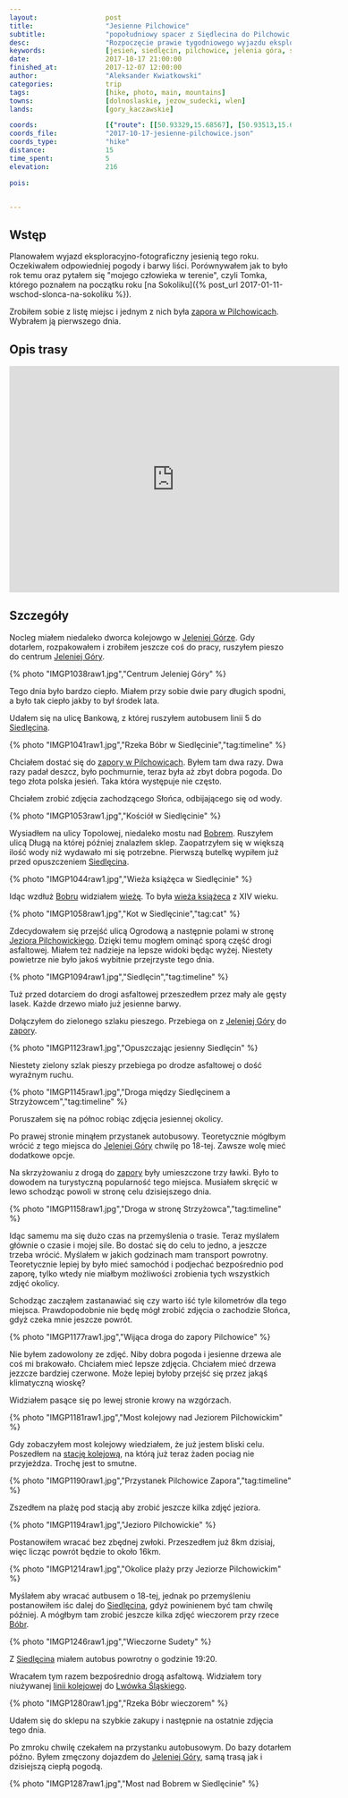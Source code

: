 ```yaml
---
layout:                 post
title:                  "Jesienne Pilchowice"
subtitle:               "popołudniowy spacer z Siędlecina do Pilchowic, piekne lato tej jesieni"
desc:                   "Rozpoczęcie prawie tygodniowego wyjazdu eksploracyjno-fotograficznego w Sudetach Zachodnich. Pierwszego dnia wyruszyłem zobaczyć jak Jezioro Pilchowickie wygląda jesienią."
keywords:               [jesień, siedlęcin, pilchowice, jelenia góra, sudety, strzyżowiec]
date:                   2017-10-17 21:00:00
finished_at:            2017-12-07 12:00:00
author:                 "Aleksander Kwiatkowski"
categories:             trip
tags:                   [hike, photo, main, mountains]
towns:                  [dolnoslaskie, jezow_sudecki, wlen]
lands:                  [gory_kaczawskie]

coords:                 [{"route": [[50.93329,15.68567], [50.93513,15.68490], [50.94511,15.69546], [50.95168,15.68353], [50.96454,15.67627], [50.96630,15.67331], [50.96568,15.65752], [50.96854,15.65421]], "type": "hike"}]
coords_file:            "2017-10-17-jesienne-pilchowice.json"
coords_type:            "hike"
distance:               15
time_spent:             5
elevation:              216  

pois:


---
```


[wiki-siedlecin-wieza]: https://pl.wikipedia.org/wiki/Wie%C5%BCa_ksi%C4%85%C5%BC%C4%99ca_w_Siedl%C4%99cinie

[wiki-linia-283]: https://pl.wikipedia.org/wiki/Linia_kolejowa_nr_283
[wiki-pilchowice-zapora]: https://pl.wikipedia.org/wiki/Zapora_Pilchowice
[wiki-jelenia-gora]: https://pl.wikipedia.org/wiki/Jelenia_G%C3%B3ra
[wiki-siedlecin]: https://pl.wikipedia.org/wiki/Siedl%C4%99cin
[wiki-bobr-rzeka]: https://pl.wikipedia.org/wiki/B%C3%B3br_(dop%C5%82yw_Odry)
[wiki-pilchowice-jezioro]: https://pl.wikipedia.org/wiki/Jezioro_Pilchowickie
[wiki-lwowek-slaski]: https://pl.wikipedia.org/wiki/Lw%C3%B3wek_%C5%9Al%C4%85ski
[wiki-pilchowice-stacja]: https://pl.wikipedia.org/wiki/Pilchowice_Zapora


Wstęp
-----

Planowałem wyjazd eksploracyjno-fotograficzny jesienią tego roku. Oczekiwałem odpowiedniej
pogody i barwy liści. Porównywałem jak to było rok temu oraz pytałem się
"mojego człowieka w terenie", czyli Tomka, którego poznałem na początku roku
[na Sokoliku]({% post_url 2017-01-11-wschod-slonca-na-sokoliku %}).

Zrobiłem sobie z listę miejsc i jednym z nich była
[zapora w Pilchowicach][wiki-pilchowice-zapora]. Wybrałem ją pierwszego dnia.

Opis trasy
----------

<iframe height='405' width='590' frameborder='0' allowtransparency='true' scrolling='no' src='https://www.strava.com/activities/1238736789/embed/3b6211ba7dd347b94eaf0303025fdd21add6c8d3'></iframe>


Szczegóły
---------

Nocleg miałem niedaleko dworca kolejowgo w [Jeleniej Górze][wiki-jelenia-gora].
Gdy dotarłem, rozpakowałem i zrobiłem jeszcze coś do pracy, ruszyłem pieszo
do centrum [Jeleniej Góry][wiki-jelenia-gora].

{% photo "IMGP1038raw1.jpg","Centrum Jeleniej Góry" %}

Tego dnia było bardzo ciepło. Miałem przy sobie dwie pary długich spodni, a było
tak ciepło jakby to był środek lata.

Udałem się na ulicę Bankową, z której ruszyłem autobusem linii 5 do
[Siedlęcina][wiki-siedlecin].

{% photo "IMGP1041raw1.jpg","Rzeka Bóbr w Siedlęcinie","tag:timeline" %}

Chciałem dostać się do [zapory w Pilchowicach][wiki-pilchowice-zapora].
Byłem tam dwa razy. Dwa razy padał deszcz, było pochmurnie, teraz była
aż zbyt dobra pogoda. Do tego złota polska jesień. Taka która występuje nie
często.

Chciałem zrobić zdjęcia zachodzącego Słońca, odbijającego się od wody.

{% photo "IMGP1053raw1.jpg","Kościół w Siedlęcinie" %}

Wysiadłem na ulicy Topolowej, niedaleko mostu nad [Bobrem][wiki-bobr-rzeka].
Ruszyłem ulicą Długą na której później znalazłem sklep.
Zaopatrzyłem się w większą
ilość wody niż wydawało mi się potrzebne. Pierwszą butelkę wypiłem
już przed opuszczeniem [Siedlęcina][wiki-siedlecin].

{% photo "IMGP1044raw1.jpg","Wieża książęca w Siedlęcinie" %}

Idąc wzdłuż [Bobru][wiki-bobr-rzeka] widziałem [wieżę][wiki-siedlecin-wieza]. To była
[wieża książeca][wiki-siedlecin-wieza] z XIV wieku.

{% photo "IMGP1058raw1.jpg","Kot w Siedlęcinie","tag:cat" %}

Zdecydowałem się przejść ulicą Ogrodową a następnie polami w stronę
[Jeziora Pilchowickiego][wiki-pilchowice-jezioro]. Dzięki temu mogłem ominąć
sporą część drogi asfaltowej. Miałem też nadzieje na lepsze widoki będąc wyżej.
Niestety powietrze nie było jakoś wybitnie przejrzyste tego dnia.

{% photo "IMGP1094raw1.jpg","Siedlęcin","tag:timeline" %}

Tuż przed dotarciem do drogi asfaltowej przeszedłem przez mały ale gęsty lasek.
Każde drzewo miało już jesienne barwy.

Dołączyłem do zielonego szlaku pieszego. Przebiega on z [Jeleniej Góry][wiki-jelenia-gora]
do [zapory][wiki-pilchowice-zapora].

{% photo "IMGP1123raw1.jpg","Opuszczając jesienny Siedlęcin" %}

Niestety zielony szlak pieszy przebiega po drodze asfaltowej o dość wyraźnym
ruchu.

{% photo "IMGP1145raw1.jpg","Droga między Siedlęcinem a Strzyżowcem","tag:timeline" %}

Poruszałem się na północ robiąc zdjęcia jesiennej okolicy.

Po prawej stronie minąłem przystanek autobusowy. Teoretycznie mógłbym
wrócić z tego miejsca do [Jeleniej Góry][wiki-jelenia-gora] chwilę po 18-tej.
Zawsze wolę mieć dodatkowe opcje.

Na skrzyżowaniu z drogą do [zapory][wiki-pilchowice-zapora] były umieszczone
trzy ławki. Było to dowodem na turystyczną popularność tego miejsca. Musiałem skręcić w lewo
schodząc powoli w stronę celu dzisiejszego dnia.

{% photo "IMGP1158raw1.jpg","Droga w stronę Strzyżowca","tag:timeline" %}

Idąc samemu ma się dużo czas na przemyślenia o trasie. Teraz myślałem głównie
o czasie i mojej sile. Bo dostać się do celu to jedno, a jeszcze trzeba wrócić.
Myślałem w jakich godzinach mam transport powrotny. Teoretycznie lepiej by było
mieć samochód i podjechać bezpośrednio pod zaporę, tylko wtedy nie miałbym
możliwości zrobienia tych wszystkich zdjęć okolicy.

Schodząc zacząłem zastanawiać się czy warto iść tyle kilometrów dla tego miejsca.
Prawdopodobnie nie będę mógł zrobić zdjęcia o zachodzie Słońca, gdyż czeka
mnie jeszcze powrót.

{% photo "IMGP1177raw1.jpg","Wijąca droga do zapory Pilchowice" %}

Nie byłem zadowolony ze zdjęć. Niby dobra pogoda i jesienne drzewa ale coś mi brakowało.
Chciałem mieć lepsze zdjęcia. Chciałem mieć drzewa jezzcze bardziej czerwone.
Może lepiej byłoby przejść się przez jakąś klimatyczną wioskę?

Widziałem pasące się po lewej stronie krowy na wzgórzach.

{% photo "IMGP1181raw1.jpg","Most kolejowy nad Jeziorem Pilchowickim" %}

Gdy zobaczyłem most kolejowy wiedziałem, że już jestem bliski celu. Poszedłem na
[stację kolejową][wiki-pilchowice-stacja], na którą już teraz żaden pociag nie przyjeżdza.
Trochę jest to smutne.

{% photo "IMGP1190raw1.jpg","Przystanek Pilchowice Zapora","tag:timeline" %}

Zszedłem na plażę pod stacją aby zrobić jeszcze kilka zdjęć jeziora.

{% photo "IMGP1194raw1.jpg","Jezioro Pilchowickie" %}

Postanowiłem wracać bez zbędnej zwłoki. Przeszedłem już 8km dzisiaj,
więc licząc powrót będzie to około 16km.

{% photo "IMGP1214raw1.jpg","Okolice plaży przy Jeziorze Pilchowickim" %}

Myślałem aby wracać autbusem o 18-tej, jednak po przemyśleniu postanowiłem
iśc dalej do [Siedlęcina][wiki-siedlecin], gdyż powinienem być tam chwilę później.
A mógłbym tam zrobić jeszcze kilka zdjęć wieczorem przy rzece [Bóbr][wiki-bobr-rzeka].

{% photo "IMGP1246raw1.jpg","Wieczorne Sudety" %}

Z [Siedlęcina][wiki-siedlecin] miałem autobus powrotny o godzinie 19:20.

Wracałem tym razem bezpośrednio drogą asfaltową. Widziałem tory niużywanej
[linii kolejowej][wiki-linia-283] do [Lwówka Śląskiego][wiki-lwowek-slaski].

{% photo "IMGP1280raw1.jpg","Rzeka Bóbr wieczorem" %}

Udałem się do sklepu na szybkie
zakupy i następnie na ostatnie zdjęcia tego dnia.

Po zmroku chwilę czekałem na przystanku autobusowym. Do bazy dotarłem późno.
Byłem zmęczony dojazdem do [Jeleniej Góry][wiki-jelenia-gora], samą trasą
jak i dzisiejszą ciepłą pogodą.

{% photo "IMGP1287raw1.jpg","Most nad Bobrem w Siedlęcinie" %}
